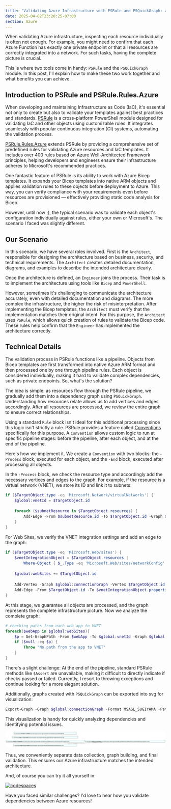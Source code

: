 ```yaml
---
title: 'Validating Azure Infrastructure with PSRule and PSQuickGraph: a Simple Story of Complex Dependencies'
date: 2025-04-02T23:20:25-07:00
section: Azure
---
```


When validating Azure infrastructure, inspecting each resource individually is often not enough. For example, you might need to confirm that each Azure Function has exactly one private endpoint or that all resources are correctly integrated into a network. For such tasks, having the complete picture is crucial.

This is where two tools come in handy: `PSRule` and the `PSQuickGraph` module. In this post, I'll explain how to make these two work together and what benefits you can achieve.

<!-- MORE -->

## Introduction to PSRule and PSRule.Rules.Azure

When developing and maintaining Infrastructure as Code (IaC), it's essential not only to create but also to validate your templates against best practices and standards. [PSRule](https://github.com/microsoft/PSRule) is a cross-platform PowerShell module designed for validating IaC and other objects using customizable rules. It integrates seamlessly with popular continuous integration (CI) systems, automating the validation process.

[PSRule.Rules.Azure](https://github.com/Azure/PSRule.Rules.Azure) extends PSRule by providing a comprehensive set of predefined rules for validating Azure resources and IaC templates. It includes over 400 rules based on Azure Well-Architected Framework principles, helping developers and engineers ensure their infrastructure adheres to Microsoft's recommended practices.

One fantastic feature of PSRule is its ability to work with Azure Bicep templates. It expands your Bicep templates into native ARM objects and applies validation rules to these objects before deployment to Azure. This way, you can verify compliance with your requirements even before resources are provisioned — effectively providing static code analysis for Bicep.

However, until now ;), the typical scenario was to validate each object's configuration individually against rules, either your own or Microsoft's. The scenario I faced was slightly different.

## Our Scenario

In this scenario, we have several roles involved. First is the `Architect`, responsible for designing the architecture based on business, security, and technical requirements. The `Architect` creates detailed documentation, diagrams, and examples to describe the intended architecture clearly.

Once the architecture is defined, an `Engineer` joins the process. Their task is to implement the architecture using tools like `Bicep` and `PowerShell`.

However, sometimes it's challenging to communicate the architecture accurately, even with detailed documentation and diagrams. The more complex the infrastructure, the higher the risk of misinterpretation. After implementing the Bicep templates, the `Architect` must verify that the implementation matches their original intent. For this purpose, the `Architect` uses `PSRule`, which allows quick creation of rules to validate the Bicep code. These rules help confirm that the `Engineer` has implemented the architecture correctly.

## Technical Details

The validation process in PSRule functions like a pipeline. Objects from Bicep templates are first transformed into native Azure ARM format and then processed one by one through pipeline rules. Each object is considered individually, making it hard to validate complex dependencies, such as private endpoints. So, what's the solution?

The idea is simple: as resources flow through the PSRule pipeline, we gradually add them into a dependency graph using `PSQuickGraph`. Understanding how resources relate allows us to add vertices and edges accordingly. After all resources are processed, we review the entire graph to ensure correct relationships.

Using a standard `Rule` block isn't ideal for this additional processing since this logic isn't strictly a rule. PSRule provides a feature called [Conventions](https://microsoft.github.io/PSRule/v2/concepts/PSRule/en-US/about_PSRule_Conventions/) specifically for this purpose. A `Convention` allows custom logic to run at specific pipeline stages: before the pipeline, after each object, and at the end of the pipeline.

Here's how we implement it. We create a `Convention` with two blocks: the `-Process` block, executed for each object, and the `-End` block, executed after processing all objects.

In the `-Process` block, we check the resource type and accordingly add the necessary vertices and edges to the graph. For example, if the resource is a virtual network (VNET), we store its ID and link it to subnets:

```powershell
if ($TargetObject.type -eq 'Microsoft.Network/virtualNetworks') {
    $global:vnetId = $TargetObject.id

    foreach ($subnetResource in $TargetObject.resources) {
        Add-Edge -From $subnetResource.id -To $TargetObject.id -Graph $global:connectionGraph
    }
}
```

For Web Sites, we verify the VNET integration settings and add an edge to the graph:

```powershell
if ($TargetObject.type -eq 'Microsoft.Web/sites') {
    $vnetIntegrationObject = $TargetObject.resources |
        Where-Object { $_.Type -eq 'Microsoft.Web/sites/networkConfig' }

    $global:webSites += $TargetObject.id

    Add-Vertex -Graph $global:connectionGraph -Vertex $TargetObject.id
    Add-Edge -From $TargetObject.id -To $vnetIntegrationObject.properties.subnetResourceId -Graph $global:connectionGraph
}
```

At this stage, we guarantee all objects are processed, and the graph represents the complete infrastructure picture. Now we analyze the complete graph:

```powershell
# checking paths from each web app to VNET
foreach($webApp in $global:webSites){
    $p = Get-GraphPath -From $webApp -To $global:vnetId -Graph $global:connectionGraph
    if ($null -eq $p) {
        Throw "No path from the app to VNET"
    }
}
```

There's a slight challenge: At the end of the pipeline, standard PSRule methods like `$Assert` are unavailable, making it difficult to directly indicate if checks passed or failed. Currently, I resort to throwing exceptions and continue looking for a more elegant solution.

Additionally, graphs created with `PSQuickGraph` can be exported into svg for visualization:

```powershell
Export-Graph -Graph $global:connectionGraph -Format MSAGL_SUGIYAMA -Path ./output/graph.svg
```

This visualization is handy for quickly analyzing dependencies and identifying potential issues.

![depGraph](pvtEndpointGraph.svg)

Thus, we conveniently separate data collection, graph building, and final validation. This ensures our Azure infrastructure matches the intended architecture.

And, of course you can try it all yourself in:

[![codespaces](https://github.com/codespaces/badge.svg)](https://github.com/codespaces/new?repo=eosfor/psrule-demo&ref=main)

Have you faced similar challenges? I'd love to hear how you validate dependencies between Azure resources!